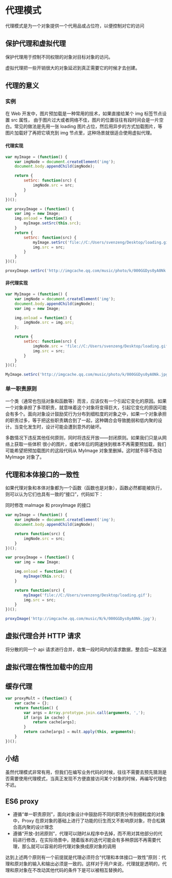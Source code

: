 # 代理模式

代理模式是为一个对象提供一个代用品或占位符，以便控制对它的访问

## 保护代理和虚拟代理

保护代理用于控制不同权限的对象对目标对象的访问。

虚拟代理把一些开销很大的对象延迟到真正需要它的时候才去创建。

## 代理的意义

### 实例

在 Web 开发中，图片预加载是一种常用的技术，如果直接给某个 img 标签节点设置 src 属性， 由于图片过大或者网络不佳，图片的位置往往有段时间会是一片空白。常见的做法是先用一张  loading 图片占位，然后用异步的方式加载图片，等图片加载好了再把它填充到 img 节点里，这种场景就很适合使用虚拟代理。

#### 代理实现

```js
var myImage = (function() {
    var imgNode = document.createElement('img');
    document.body.appendChild(imgNode);

    return {
        setSrc: function(src) {
            imgNode.src = src;
        }
    }
})();

var proxyImage = (function() {
    var img = new Image;
    img.onload = function() {
        myImage.setSrc(this.src);
    }
    return {
        setSrc: function(src) {
            myImage.setSrc('file://C:/Users/svenzeng/Desktop/loading.gif');
            img.src = src;
        }
    }
})();

proxyImage.setSrc('http://imgcache.qq.com/music/photo/k/000GGDys0yA0Nk.jpg');
```

#### 非代理实现

```js
var MyImage = (function() {
    var imgNode = document.createElement('img');
    document.body.appendChild(imgNode);
    var img = new Image;

    img.onload = function() {
        imgNode.src = img.src;
    };

    return {
        setSrc: function(src) {
            imgNode.src = 'file://C:/Users/svenzeng/Desktop/loading.gif';
            img.src = src;
        }
    }
})();

MyImage.setSrc('http://imgcache.qq.com/music/photo/k/000GGDys0yA0Nk.jpg');
```

### 单一职责原则

一个类（通常也包括对象和函数等）而言，应该仅有一个引起它变化的原因。如果一个对象承担了多项职责，就意味着这个对象将变得巨大，引起它变化的原因可能会有多个。面向对象设计鼓励奖行为分布到细粒度的对象之中，如果一个对象承担的职责过多，等于把这些职责耦合到了一起，这种耦合会导致脆弱和低内聚的设计。当变化发生时，设计可能会遭到意外的破坏。

多数情况下违反其他任何原则，同时将违反开放——封闭原则。如果我们只是从网络上获取一些体积 很小的图片，或者5年后的网速快到根本不再需要预加载，我们可能希望把预加载图片的这段代码从 MyImage 对象里删掉。这时就不得不改动 MyImage 对象了。

## 代理和本体接口的一致性

如果代理对象和本体对象都为一个函数（函数也是对象），函数必然都能被执行，则可以认为它们也具有一致的“接口”，代码如下：

同时修改 maImage 和 proxyImage 的接口

```js
var myImage = (function() {
    var imgNode = document.createElement('img');
    document.body.appendChild(imgNode);

    return function(src) {
        imgNode.src = src;
    }
})();

var proxyImage = (function() {
    var img = new Image;

    img.onload = function() {
        myImage(this.src);
    }

    return function(src) {
        myImage('file://C:/Users/svenzeng/Desktop/loading.gif');
        img.src = src;
    }
})();

proxyImage('http://imgcache.qq.com/music/N/k/000GGDys0yA0Nk.jpg');
```

## 虚拟代理合并 HTTP 请求

将分散的同一个 api 请求进行合并，收集一段时间内的请求数据，整合后一起发送

## 虚拟代理在惰性加载中的应用

## 缓存代理

```js
var proxyMult = (function() {
    var cache = {};
    return function() {
        var args = Array.prototype.join.call(arguments, ',');
        if (args in cache) {
            return cache[args];
        }
        return cache[args] = mult.apply(this, arguments);
    }
})();
```

## 小结

虽然代理模式非常有用，但我们在编写业务代码的时候，往往不需要去预先猜测是否需要使用代理模式，当真正发现不方便直接访问某个对象的时候，再编写代理也不迟。

## ES6 proxy

+ 遵循“单一职责原则”，面向对象设计中鼓励将不同的职责分布到细粒度的对象中，Proxy 在原对象的基础上进行了功能的衍生而又不影响原对象，符合松耦合高内聚的设计理念
+ 遵循“开放-封闭原则”，代理可以随时从程序中去掉，而不用对其他部分的代码进行修改，在实际场景中，随着版本的迭代可能会有多种原因不再需要代理，那么就可以容易的将代理对象换成原对象的调用

达到上述两个原则有一个前提就是代理必须符合“代理和本体接口一致性”原则：代理和原对象的输入和输出必须是一致的。这样对于用户来说，代理就是透明的，代理和原对象在不改动其他代码的条件下是可以被相互替换的。
